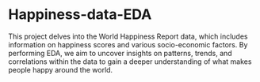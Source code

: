 # Happiness-data-EDA

  This project delves into the World Happiness Report data, which includes information on happiness scores and various socio-economic factors. By performing EDA, we aim to uncover insights on patterns, trends, and correlations within the data to gain a deeper understanding of what makes people happy around the world.
